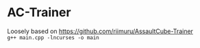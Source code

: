 # AC-Trainer
Loosely based on https://github.com/riimuru/AssaultCube-Trainer<br>
`g++ main.cpp -lncurses -o main`
